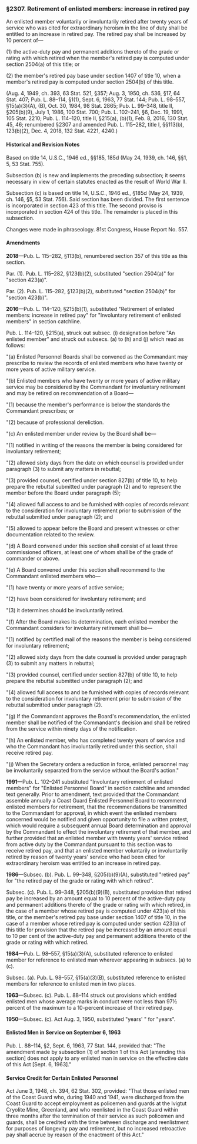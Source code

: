 ### §2307. Retirement of enlisted members: increase in retired pay ###

An enlisted member voluntarily or involuntarily retired after twenty years of service who was cited for extraordinary heroism in the line of duty shall be entitled to an increase in retired pay. The retired pay shall be increased by 10 percent of—

(1) the active-duty pay and permanent additions thereto of the grade or rating with which retired when the member's retired pay is computed under section 2504(a) of this title; or

(2) the member's retired pay base under section 1407 of title 10, when a member's retired pay is computed under section 2504(b) of this title.

(Aug. 4, 1949, ch. 393, 63 Stat. 521, §357; Aug. 3, 1950, ch. 536, §17, 64 Stat. 407; Pub. L. 88–114, §1(1), Sept. 6, 1963, 77 Stat. 144; Pub. L. 98–557, §15(a)(3)(A), (B), Oct. 30, 1984, 98 Stat. 2865; Pub. L. 99–348, title II, §205(b)(9), July 1, 1986, 100 Stat. 700; Pub. L. 102–241, §6, Dec. 19, 1991, 105 Stat. 2210; Pub. L. 114–120, title II, §215(a), (b)(1), Feb. 8, 2016, 130 Stat. 45, 46; renumbered §2307 and amended Pub. L. 115–282, title I, §§113(b), 123(b)(2), Dec. 4, 2018, 132 Stat. 4221, 4240.)

#### Historical and Revision Notes ####

Based on title 14, U.S.C., 1946 ed., §§185, 185d (May 24, 1939, ch. 146, §§1, 5, 53 Stat. 755).

Subsection (b) is new and implements the preceding subsection; it seems necessary in view of certain statutes enacted as the result of World War II.

Subsection (c) is based on title 14, U.S.C., 1946 ed., §185d (May 24, 1939, ch. 146, §5, 53 Stat. 756). Said section has been divided. The first sentence is incorporated in section 423 of this title. The second proviso is incorporated in section 424 of this title. The remainder is placed in this subsection.

Changes were made in phraseology. 81st Congress, House Report No. 557.

#### Amendments ####

**2018**—Pub. L. 115–282, §113(b), renumbered section 357 of this title as this section.

Par. (1). Pub. L. 115–282, §123(b)(2), substituted "section 2504(a)" for "section 423(a)".

Par. (2). Pub. L. 115–282, §123(b)(2), substituted "section 2504(b)" for "section 423(b)".

**2016**—Pub. L. 114–120, §215(b)(1), substituted "Retirement of enlisted members: increase in retired pay" for "Involuntary retirement of enlisted members" in section catchline.

Pub. L. 114–120, §215(a), struck out subsec. (i) designation before "An enlisted member" and struck out subsecs. (a) to (h) and (j) which read as follows:

"(a) Enlisted Personnel Boards shall be convened as the Commandant may prescribe to review the records of enlisted members who have twenty or more years of active military service.

"(b) Enlisted members who have twenty or more years of active military service may be considered by the Commandant for involuntary retirement and may be retired on recommendation of a Board—

"(1) because the member's performance is below the standards the Commandant prescribes; or

"(2) because of professional dereliction.

"(c) An enlisted member under review by the Board shall be—

"(1) notified in writing of the reasons the member is being considered for involuntary retirement;

"(2) allowed sixty days from the date on which counsel is provided under paragraph (3) to submit any matters in rebuttal;

"(3) provided counsel, certified under section 827(b) of title 10, to help prepare the rebuttal submitted under paragraph (2) and to represent the member before the Board under paragraph (5);

"(4) allowed full access to and be furnished with copies of records relevant to the consideration for involuntary retirement prior to submission of the rebuttal submitted under paragraph (2); and

"(5) allowed to appear before the Board and present witnesses or other documentation related to the review.

"(d) A Board convened under this section shall consist of at least three commissioned officers, at least one of whom shall be of the grade of commander or above.

"(e) A Board convened under this section shall recommend to the Commandant enlisted members who—

"(1) have twenty or more years of active service;

"(2) have been considered for involuntary retirement; and

"(3) it determines should be involuntarily retired.

"(f) After the Board makes its determination, each enlisted member the Commandant considers for involuntary retirement shall be—

"(1) notified by certified mail of the reasons the member is being considered for involuntary retirement;

"(2) allowed sixty days from the date counsel is provided under paragraph (3) to submit any matters in rebuttal;

"(3) provided counsel, certified under section 827(b) of title 10, to help prepare the rebuttal submitted under paragraph (2); and

"(4) allowed full access to and be furnished with copies of records relevant to the consideration for involuntary retirement prior to submission of the rebuttal submitted under paragraph (2).

"(g) If the Commandant approves the Board's recommendation, the enlisted member shall be notified of the Commandant's decision and shall be retired from the service within ninety days of the notification.

"(h) An enlisted member, who has completed twenty years of service and who the Commandant has involuntarily retired under this section, shall receive retired pay.

"(j) When the Secretary orders a reduction in force, enlisted personnel may be involuntarily separated from the service without the Board's action."

**1991**—Pub. L. 102–241 substituted "Involuntary retirement of enlisted members" for "Enlisted Personnel Board" in section catchline and amended text generally. Prior to amendment, text provided that the Commandant assemble annually a Coast Guard Enlisted Personnel Board to recommend enlisted members for retirement, that the recommendations be transmitted to the Commandant for approval, in which event the enlisted members concerned would be notified and given opportunity to file a written protest, which would require a subsequent annual Board determination and approval by the Commandant to effect the involuntary retirement of that member, and further provided that an enlisted member with twenty years' service retired from active duty by the Commandant pursuant to this section was to receive retired pay, and that an enlisted member voluntarily or involuntarily retired by reason of twenty years' service who had been cited for extraordinary heroism was entitled to an increase in retired pay.

**1986**—Subsec. (b). Pub. L. 99–348, §205(b)(9)(A), substituted "retired pay" for "the retired pay of the grade or rating with which retired".

Subsec. (c). Pub. L. 99–348, §205(b)(9)(B), substituted provision that retired pay be increased by an amount equal to 10 percent of the active-duty pay and permanent additions thereto of the grade or rating with which retired, in the case of a member whose retired pay is computed under 423(a) of this title, or the member's retired pay base under section 1407 of title 10, in the case of a member whose retired pay is computed under section 423(b) of this title for provision that the retired pay be increased by an amount equal to 10 per cent of the active-duty pay and permanent additions thereto of the grade or rating with which retired.

**1984**—Pub. L. 98–557, §15(a)(3)(A), substituted reference to enlisted member for reference to enlisted man wherever appearing in subsecs. (a) to (c).

Subsec. (a). Pub. L. 98–557, §15(a)(3)(B), substituted reference to enlisted members for reference to enlisted men in two places.

**1963**—Subsec. (c). Pub. L. 88–114 struck out provisions which entitled enlisted men whose average marks in conduct were not less than 97½ percent of the maximum to a 10-percent increase of their retired pay.

**1950**—Subsec. (c). Act Aug. 3, 1950, substituted "years' " for "years".

#### Enlisted Men in Service on September 6, 1963 ####

Pub. L. 88–114, §2, Sept. 6, 1963, 77 Stat. 144, provided that: "The amendment made by subsection (1) of section 1 of this Act [amending this section] does not apply to any enlisted man in service on the effective date of this Act [Sept. 6, 1963]."

#### Service Credit for Certain Enlisted Personnel ####

Act June 3, 1948, ch. 394, 62 Stat. 302, provided: "That those enlisted men of the Coast Guard who, during 1940 and 1941, were discharged from the Coast Guard to accept employment as policemen and guards at the Ivigtut Cryolite Mine, Greenland, and who reenlisted in the Coast Guard within three months after the termination of their service as such policemen and guards, shall be credited with the time between discharge and reenlistment for purposes of longevity pay and retirement, but no increased retroactive pay shall accrue by reason of the enactment of this Act."
